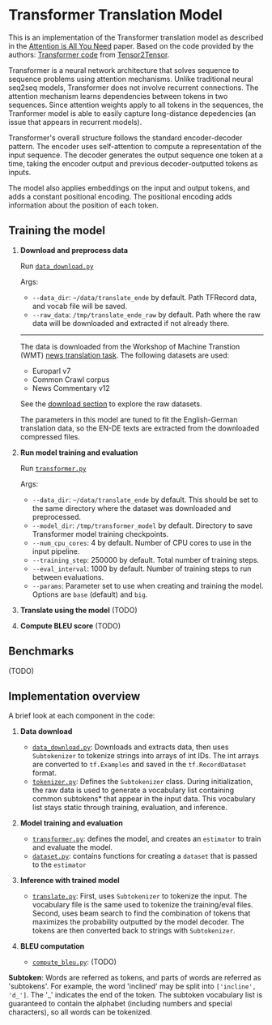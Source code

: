 # Transformer Translation Model
This is an implementation of the Transformer translation model as described in the [Attention is All You Need](https://arxiv.org/abs/1706.03762) paper. Based on the code provided by the authors: [Transformer code](https://github.com/tensorflow/tensor2tensor/blob/master/tensor2tensor/models/transformer.py) from [Tensor2Tensor](https://github.com/tensorflow/tensor2tensor).

Transformer is a neural network architecture that solves sequence to sequence problems using attention mechanisms. Unlike traditional neural seq2seq models, Transformer does not involve recurrent connections. The attention mechanism learns dependencies between tokens in two sequences. Since attention weights apply to all tokens in the sequences, the Tranformer model is able to easily capture long-distance depedencies (an issue that appears in recurrent models).

Transformer's overall structure follows the standard encoder-decoder pattern. The encoder uses self-attention to compute a representation of the input sequence. The decoder generates the output sequence one token at a time, taking the encoder output and previous decoder-outputted tokens as inputs.

The model also applies embeddings on the input and output tokens, and adds a constant positional encoding. The positional encoding adds information about the position of each token.

## Training the model
1. **Download and preprocess data**

   Run [`data_download.py`](data_download.py)

   Args:
    * `--data_dir`: `~/data/translate_ende` by default. Path TFRecord data, and vocab file will be saved.
    * `--raw_data`: `/tmp/translate_ende_raw` by default. Path where the raw data will be downloaded and extracted if not already there.
   ---
   The data is downloaded from the Workshop of Machine Transtion (WMT) [news translation task](http://www.statmt.org/wmt17/translation-task.html). The following datasets are used:

   * Europarl v7
   * Common Crawl corpus
   * News Commentary v12

   See the [download section](http://www.statmt.org/wmt17/translation-task.html#download) to explore the raw datasets.

   The parameters in this model are tuned to fit the English-German translation data, so the EN-DE texts are extracted from the downloaded compressed files.


2. **Run model training and evaluation**

   Run [`transformer.py`](transformer.py)

   Args:
   * `--data_dir`: `~/data/translate_ende` by default. This should be set to the same directory where the dataset was downloaded and preprocessed.
   * `--model_dir`: `/tmp/transformer_model` by default. Directory to save Transformer model training checkpoints.
   * `--num_cpu_cores`: 4 by default. Number of CPU cores to use in the input pipeline.
   * `--training_step`: 250000 by default. Total number of training steps.
   * `--eval_interval`: 1000 by default. Number of training steps to run between evaluations.
   * `--params`: Parameter set to use when creating and training the model. Options are `base` (default) and `big`.

3. **Translate using the model**
   (TODO)

4. **Compute BLEU score**
   (TODO)

## Benchmarks
(TODO)

## Implementation overview

A brief look at each component in the code:
1. **Data download**
   * [`data_download.py`](data_download.py): Downloads and extracts data, then uses `Subtokenizer` to tokenize strings into arrays of int IDs. The int arrays are converted to `tf.Examples` and saved in the `tf.RecordDataset` format.
   * [`tokenizer.py`](tokenizer.py): Defines the `Subtokenizer` class. During initialization, the raw data is used to generate a vocabulary list containing common subtokens* that appear in the input data. This vocabulary list stays static through training, evaluation, and inference.

2. **Model training and evaluation**
   * [`transformer.py`](transformer.py): defines the model, and creates an `estimator` to train and evaluate the model.
   * [`dataset.py`](dataset.py): contains functions for creating a `dataset` that is passed to the `estimator`

3. **Inference with trained model**
   * [`translate.py`](translate.py): First, uses `Subtokenizer` to tokenize the input. The vocabulary file is the same used to tokenize the training/eval files. Second, uses beam search to find the combination of tokens that maximizes the probability outputted by the model decoder. The tokens are then converted back to strings with `Subtokenizer`.

4. **BLEU computation**
   * [`compute_bleu.py`](compute_bleu.py): (TODO)

**Subtoken**: Words are referred as tokens, and parts of words are referred as 'subtokens'. For example, the word 'inclined' may be split into `['incline', 'd_']`. The '_' indicates the end of the token. The subtoken vocabulary list is guaranteed to contain the alphabet (including numbers and special characters), so all words can be tokenized.


